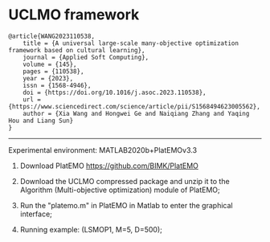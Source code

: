 # UCLMO framework

    @article{WANG2023110538,
        title = {A universal large-scale many-objective optimization framework based on cultural learning},
        journal = {Applied Soft Computing},
        volume = {145},
        pages = {110538},
        year = {2023},
        issn = {1568-4946},
        doi = {https://doi.org/10.1016/j.asoc.2023.110538},
        url = {https://www.sciencedirect.com/science/article/pii/S1568494623005562},
        author = {Xia Wang and Hongwei Ge and Naiqiang Zhang and Yaqing Hou and Liang Sun}
    }


_____________________________________________________________________________________________________

Experimental environment: MATLAB2020b+PlatEMOv3.3

1. Download PlatEMO https://github.com/BIMK/PlatEMO

2. Download the UCLMO compressed package and unzip it to the Algorithm (Multi-objective optimization) module of PlatEMO;

3. Run the "platemo.m" in PlatEMO in Matlab to enter the graphical interface; 

4. Running example: (LSMOP1, M=5, D=500);

